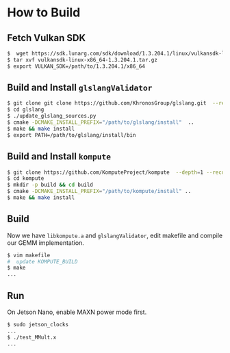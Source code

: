 # How to Build

## Fetch Vulkan SDK

```bash
$  wget https://sdk.lunarg.com/sdk/download/1.3.204.1/linux/vulkansdk-linux-x86_64-1.3.204.1.tar.gz
$ tar xvf vulkansdk-linux-x86_64-1.3.204.1.tar.gz
$ export VULKAN_SDK=/path/to/1.3.204.1/x86_64
```

## Build and Install `glslangValidator`

```bash
$ git clone git clone https://github.com/KhronosGroup/glslang.git  --recursive --depth=1
$ cd glslang
$ ./update_glslang_sources.py
$ cmake -DCMAKE_INSTALL_PREFIX="/path/to/glslang/install"  ..
$ make && make install
$ export PATH=/path/to/glslang/install/bin
```

## Build and Install `kompute`

```bash
$ git clone https://github.com/KomputeProject/kompute  --depth=1 --recursive
$ cd kompute
$ mkdir -p build && cd build
$ cmake -DCMAKE_INSTALL_PREFIX="/path/to/kompute/install" ..
$ make && make install
```

## Build
Now we have `libkompute.a` and `glslangValidator`, edit makefile and compile our GEMM implementation.
```bash
$ vim makefile
#  update KOMPUTE_BUILD
$ make
...
```

## Run
On Jetson Nano, enable MAXN power mode first.

```bash
$ sudo jetson_clocks
...
$ ./test_MMult.x
...
```